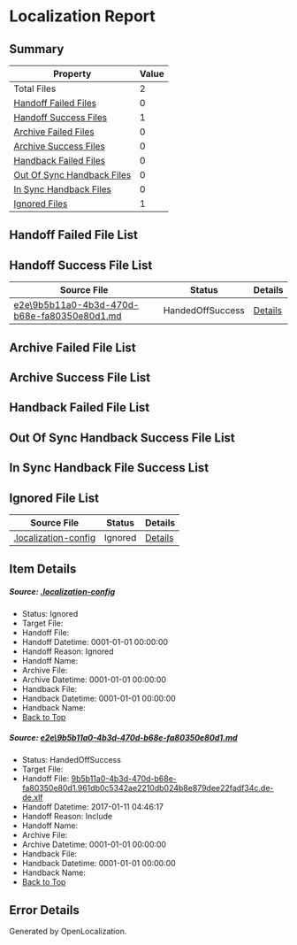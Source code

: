 # <a name='report-top'></a> Localization Report

## Summary
 Property | Value 
 -------- | ----- 
 Total Files | 2
[ Handoff Failed Files ](#handoff-failed-list)| 0
[ Handoff Success Files ](#handoff-success-list)| 1
[ Archive Failed Files ](#archive-failed-list)| 0
[ Archive Success Files ](#archive-success-list)| 0
[ Handback Failed Files ](#handback-failed-list)| 0
[ Out Of Sync Handback Files ](#outofsync-handback-success-list)| 0
[ In Sync Handback Files ](#insync-handback-success-list)| 0
[ Ignored Files ](#ignored-list)| 1

## <a name='handoff-failed-list'></a> Handoff Failed File List

## <a name='handoff-success-list'></a> Handoff Success File List
 Source File | Status | Details 
 ----------- | ------ | ------- 
 [e2e\9b5b11a0-4b3d-470d-b68e-fa80350e80d1.md](https://github.com/OpenLocalizationTestOrg/ol-test0/blob/9770af80a291054b4181c7039d32349da6e68373/e2e/9b5b11a0-4b3d-470d-b68e-fa80350e80d1.md) | HandedOffSuccess | [Details](#330deaa1927050951331f5d5823c44a7410564241)

## <a name='archive-failed-list'></a> Archive Failed File List

## <a name='archive-success-list'></a> Archive Success File List

## <a name='handback-failed-list'></a> Handback Failed File List

## <a name='outofsync-handback-success-list'></a> Out Of Sync Handback Success File List

## <a name='insync-handback-success-list'></a> In Sync Handback File Success List

## <a name='ignored-list'></a> Ignored File List
 Source File | Status | Details 
 ----------- | ------ | ------- 
 [.localization-config](https://github.com/OpenLocalizationTestOrg/ol-test0/blob/9770af80a291054b4181c7039d32349da6e68373/.localization-config) | Ignored | [Details](#cb0632cf59c1387fc1742bfb9fa3c47f87e2e5c90)

## Item Details
##### <a name='cb0632cf59c1387fc1742bfb9fa3c47f87e2e5c90'></a> Source: [.localization-config](https://github.com/OpenLocalizationTestOrg/ol-test0/blob/9770af80a291054b4181c7039d32349da6e68373/.localization-config)
* Status: Ignored
* Target File: 
* Handoff File: 
* Handoff Datetime: 0001-01-01 00:00:00
* Handoff Reason: Ignored
* Handoff Name: 
* Archive File: 
* Archive Datetime: 0001-01-01 00:00:00
* Handback File: 
* Handback Datetime: 0001-01-01 00:00:00
* Handback Name: 
* [Back to Top](#report-top)

##### <a name='330deaa1927050951331f5d5823c44a7410564241'></a> Source: [e2e\9b5b11a0-4b3d-470d-b68e-fa80350e80d1.md](https://github.com/OpenLocalizationTestOrg/ol-test0/blob/9770af80a291054b4181c7039d32349da6e68373/e2e/9b5b11a0-4b3d-470d-b68e-fa80350e80d1.md)
* Status: HandedOffSuccess
* Target File: 
* Handoff File: [9b5b11a0-4b3d-470d-b68e-fa80350e80d1.961db0c5342ae2210db024b8e879dee22fadf34c.de-de.xlf](https://github.com/OpenLocalizationTestOrg/ol-test0-handoff/blob/7373ea6f6099143f105c294e101ab97ec9e83a23/ol-handoff/OpenLocalizationTestOrg/ol-test0-dede/shujia/ht/9b5b11a0-4b3d-470d-b68e-fa80350e80d1.961db0c5342ae2210db024b8e879dee22fadf34c.de-de.xlf)
* Handoff Datetime: 2017-01-11 04:46:17
* Handoff Reason: Include
* Handoff Name: 
* Archive File: 
* Archive Datetime: 0001-01-01 00:00:00
* Handback File: 
* Handback Datetime: 0001-01-01 00:00:00
* Handback Name: 
* [Back to Top](#report-top)


## Error Details

Generated by OpenLocalization.
